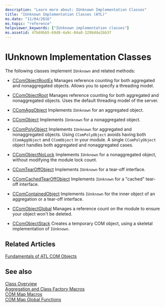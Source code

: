 ```yaml
---
description: "Learn more about: IUnknown Implementation Classes"
title: "IUnknown Implementation Classes (ATL)"
ms.date: "11/04/2016"
ms.topic: "reference"
helpviewer_keywords: ["IUnknown implementation classes"]
ms.assetid: 47b69bb5-69d8-4a9c-84a8-329bdde2bb3f
---
```

# IUnknown Implementation Classes

The following classes implement `IUnknown` and related methods:

- [CComObjectRootEx](../atl/reference/ccomobjectrootex-class.md) Manages reference counting for both aggregated and nonaggregated objects. Allows you to specify a threading model.

- [CComObjectRoot](../atl/reference/ccomobjectroot-class.md) Manages reference counting for both aggregated and nonaggregated objects. Uses the default threading model of the server.

- [CComAggObject](../atl/reference/ccomaggobject-class.md) Implements `IUnknown` for an aggregated object.

- [CComObject](../atl/reference/ccomobject-class.md) Implements `IUnknown` for a nonaggregated object.

- [CComPolyObject](../atl/reference/ccompolyobject-class.md) Implements `IUnknown` for aggregated and nonaggregated objects. Using `CComPolyObject` avoids having both `CComAggObject` and `CComObject` in your module. A single `CComPolyObject` object handles both aggregated and nonaggregated cases.

- [CComObjectNoLock](../atl/reference/ccomobjectnolock-class.md) Implements `IUnknown` for a nonaggregated object, without modifying the module lock count.

- [CComTearOffObject](../atl/reference/ccomtearoffobject-class.md) Implements `IUnknown` for a tear-off interface.

- [CComCachedTearOffObject](../atl/reference/ccomcachedtearoffobject-class.md) Implements `IUnknown` for a "cached" tear-off interface.

- [CComContainedObject](../atl/reference/ccomcontainedobject-class.md) Implements `IUnknown` for the inner object of an aggregation or a tear-off interface.

- [CComObjectGlobal](../atl/reference/ccomobjectglobal-class.md) Manages a reference count on the module to ensure your object won't be deleted.

- [CComObjectStack](../atl/reference/ccomobjectstack-class.md) Creates a temporary COM object, using a skeletal implementation of `IUnknown`.

## Related Articles

[Fundamentals of ATL COM Objects](../atl/fundamentals-of-atl-com-objects.md)

## See also

[Class Overview](../atl/atl-class-overview.md)<br/>
[Aggregation and Class Factory Macros](../atl/reference/aggregation-and-class-factory-macros.md)<br/>
[COM Map Macros](../atl/reference/com-map-macros.md)<br/>
[COM Map Global Functions](../atl/reference/com-map-global-functions.md)
